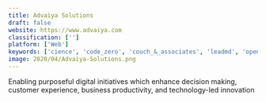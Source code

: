 ```yaml
---
title: Advaiya Solutions
draft: false 
website: https://www.advaiya.com
classification: ['']
platform: ['Web']
keywords: ['cience', 'code_zero', 'couch_&_associates', 'leadmd', 'openmoves', 'skaled', 'campaignstars']
image: 2020/04/Advaiya-Solutions.png
---
```

Enabling purposeful digital initiatives which enhance decision making, customer experience, business productivity, and technology-led innovation